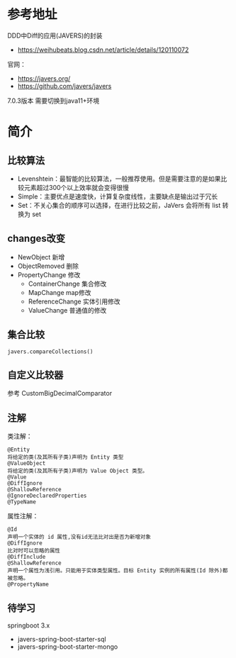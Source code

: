 # 参考地址
DDD中Diff的应用(JAVERS)的封装
- https://weihubeats.blog.csdn.net/article/details/120110072

官网：
- https://javers.org/
- https://github.com/javers/javers

7.0.3版本 需要切换到java11+环境

# 简介
## 比较算法
- Levenshtein：最智能的比较算法，一般推荐使用。但是需要注意的是如果比较元素超过300个以上效率就会变得很慢
- Simple：主要优点是速度快，计算复杂度线性，主要缺点是输出过于冗长
- Set：不关心集合的顺序可以选择，在进行比较之前，JaVers 会将所有 list 转换为 set

## changes改变
- NewObject 新增
- ObjectRemoved 删除
- PropertyChange 修改
    - ContainerChange 集合修改
    - MapChange map修改
    - ReferenceChange 实体引用修改
    - ValueChange 普通值的修改

## 集合比较
`javers.compareCollections()`

## 自定义比较器
参考 CustomBigDecimalComparator

## 注解
类注解：

    @Entity
    将给定的类(及其所有子类)声明为 Entity 类型
    @ValueObject
    将给定的类(及其所有子类)声明为 Value Object 类型。
    @Value
    @DiffIgnore
    @ShallowReference
    @IgnoreDeclaredProperties
    @TypeName

属性注解：

    @Id
    声明一个实体的 id 属性,没有id无法比对出是否为新增对象
    @DiffIgnore
    比对时可以忽略的属性
    @DiffInclude
    @ShallowReference
    声明一个属性为浅引用。只能用于实体类型属性。目标 Entity 实例的所有属性(Id 除外)都被忽略。
    @PropertyName

## 待学习
springboot 3.x
- javers-spring-boot-starter-sql
- javers-spring-boot-starter-mongo